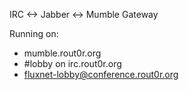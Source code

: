 IRC <-> Jabber <-> Mumble Gateway

Running on:
 - mumble.rout0r.org
 - #lobby on irc.rout0r.org
 - fluxnet-lobby@conference.rout0r.org
